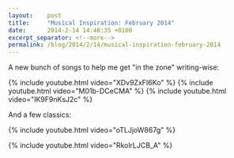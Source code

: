 ```yaml
---
layout:    post
title:     "Musical Inspiration: February 2014"
date:      2014-2-14 14:48:35 +0100
excerpt_separator: <!--more-->
permalink: /blog/2014/2/14/musical-inspiration-february-2014
---
```


A new bunch of songs to help me get &quot;in the zone&quot; writing-wise:

{% include youtube.html video="XDv9ZxFI6Ko" %}
{% include youtube.html video="M01b-DCeCMA" %}
{% include youtube.html video="IK9F9nKsJ2c" %}

And a few classics:

{% include youtube.html video="oTLJjoW867g" %}

<!--more-->{% include youtube.html video="RkolrLJCB_A" %}